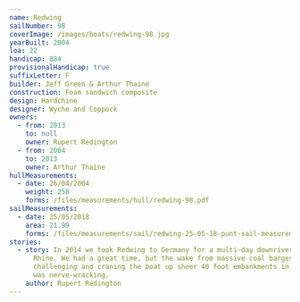 ```yaml
---
name: Redwing
sailNumber: 98
coverImage: /images/boats/redwing-98.jpg
yearBuilt: 2004
loa: 22
handicap: 884
provisionalHandicap: true
suffixLetter: F
builder: Jeff Green & Arthur Thaine
construction: Foam sandwich composite
design: Hardchine
designer: Wyche and Coppock
owners:
  - from: 2013
    to: null
    owner: Rupert Redington
  - from: 2004
    to: 2013
    owner: Arthur Thaine
hullMeasurements:
  - date: 26/04/2004
    weight: 258
    forms: /files/measurements/hull/redwing-98.pdf
sailMeasurements:
  - date: 25/05/2018
    area: 21.99
    forms: /files/measurements/sail/redwing-25-05-18-punt-sail-measuremment-spreadsheet-03.xlsx
stories:
  - story: In 2014 we took Redwing to Germany for a multi-day downriver race on the
      Rhine. We had a great time, but the wake from massive coal barges was
      challenging and craning the boat up sheer 40 foot embankments in a sling
      was nerve-wracking.
    author: Rupert Redington
---
```

